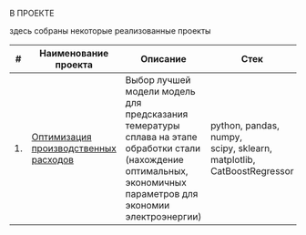 В ПРОЕКТЕ

здесь собраны некоторые реализованные проекты

| #    | Наименование проекта                | Описание                                                     | Стек                                                         |
| ---- | ------------------------------------------------------------ | ------------------------------------------------------------ | ------------------------------------------------------------ |
| 1.   | [Оптимизация производственных расходов](https://github.com/) | Выбор лучшей модели модель для предсказания темературы сплава на этапе обработки стали (нахождение оптимальных, экономичных параметров для экономии электроэнергии)  | python, pandas, numpy, <br/>scipy, sklearn, matplotlib, CatBoostRegressor      |
